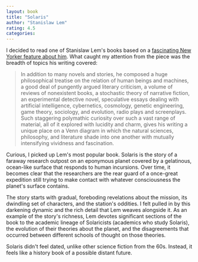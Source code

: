 ```yaml
---
layout: book
title: "Solaris"
author: "Stanislaw Lem"
rating: 4.5
categories:
---
```



I decided to read one of Stanislaw Lem's books based on a [fascinating New Yorker feature about him](https://www.newyorker.com/culture/culture-desk/the-beautiful-mind-bending-of-stanislaw-lem). What caught my attention from the piece was the breadth of topics his writing covered:
> In addition to many novels and stories, he composed a huge philosophical
 treatise on the relation of human beings and machines, a good deal of 
pungently argued literary criticism, a volume of reviews of nonexistent 
books, a stochastic theory of narrative fiction, an experimental 
detective novel, speculative essays dealing with artificial 
intelligence, cybernetics, cosmology, genetic engineering, game theory, 
sociology, and evolution, radio plays and screenplays. Such staggering 
polymathic curiosity over such a vast range of material, all of it 
explored with lucidity and charm, gives his writing a unique place on a 
Venn diagram in which the natural sciences, philosophy, and literature 
shade into one another with mutually intensifying vividness and 
fascination.

Curious, I picked up Lem's most popular book. Solaris is the story of a faraway research outpost on an eponymous planet covered by a gelatinous, ocean-like surface that responds to human incursions. Over time, it becomes clear that the researchers are the rear guard of a once-great expedition still trying to make contact with whatever consciousness the planet's surface contains.

The story starts with gradual, foreboding revelations about the mission, its dwindling set of characters, and the station's oddities. I felt pulled in by this darkening dynamic and the rich detail that Lem weaves alongside it. As an example of the story's richness, Lem devotes significant sections of the book to the academic lineage of Solaricists (academics who study Solaris), the evolution of their theories about the planet, and the disagreements that occurred between different schools of thought on those theories.

Solaris didn't feel dated, unlike other science fiction from the 60s. Instead, it feels like a history book of a possible distant future.